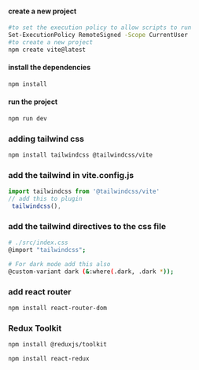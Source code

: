 #### create a new project
```bash 
#to set the execution policy to allow scripts to run
Set-ExecutionPolicy RemoteSigned -Scope CurrentUser
#to create a new project 
npm create vite@latest 

```
#### install the dependencies
```bash
npm install
```
#### run the project
```bash
npm run dev
```
### adding tailwind css
```bash
npm install tailwindcss @tailwindcss/vite 
```
### add the tailwind in vite.config.js
```javascript
import tailwindcss from '@tailwindcss/vite'
// add this to plugin
 tailwindcss(),
```

### add the tailwind directives to the css file
```bash
# ./src/index.css 
@import "tailwindcss";

# For dark mode add this also
@custom-variant dark (&:where(.dark, .dark *));
```

### add react router
```bash
npm install react-router-dom
```

### Redux Toolkit
```bash
npm install @reduxjs/toolkit

npm install react-redux
```


